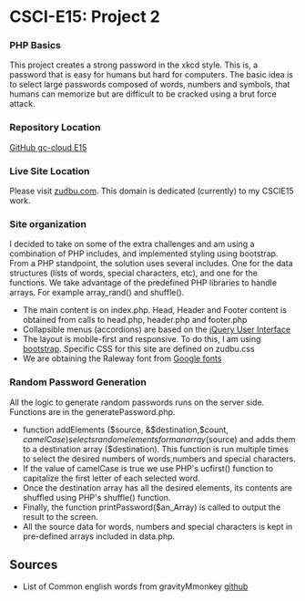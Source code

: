 # CSCI-E15: Project 2
### PHP Basics
This project creates a strong password in the xkcd style.  This is, a password that
is easy for humans but hard for computers.  The basic idea is to select large passwords
composed of words, numbers and symbols, that humans can memorize but are difficult to be
cracked using a brut force attack.    

### Repository Location
[GitHub gc-cloud E15](https://github.com/gc-cloud/E15P2)

### Live Site Location
Please visit [zudbu.com](http://p2.zudbu.com).  This domain is dedicated (currently) to my CSCIE15 work.

### Site organization
I decided to take on some of the extra challenges and am using a combination of PHP includes,
and implemented styling using bootstrap. From a PHP standpoint, the solution uses several
includes.  One for the data structures (lists of words, special characters, etc), and
one for the functions.  We take advantage of the predefined PHP libraries to handle arrays.
For example array_rand() and shuffle().  
  - The main content is on index.php.  Head, Header and Footer content is obtained from calls to
   head.php, header.php and footer.php
  - Collapsible menus (accordions) are based on the [jQuery User Interface](http://jqueryui.com)
  - The layout is mobile-first and responsive. To do this, I am using  [bootstrap](http://getbootstrap.com).
  Specific CSS for this site are defined on zudbu.css
  - We are obtaining the Raleway font from [Google fonts](https://www.google.com/fonts)

### Random Password Generation
All the logic to generate random passwords runs on the server side.  Functions are in
the generatePassword.php.
-  function addElements ($source, &$destination,$count, $camelCase) selects random
elements form an array ($source) and adds them to a destination array ($destination).
This function is run multiple times to select the desired numbers of words,numbers
and special characters.
- If the value of camelCase is true we use PHP's ucfirst() function to capitalize the
first letter of each selected word.
- Once the destination array has all the desired elements, its contents are shuffled
using PHP's shuffle() function.  
- Finally, the function printPassword($an_Array) is called to output the result to
the screen.
- All the source data for words, numbers and special characters is kept in pre-defined
arrays included in data.php.  

## Sources
- List of Common english words from gravityMmonkey [github](https://gist.github.com/gravitymonkey/2406023)
